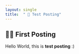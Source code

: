 ```yaml
---
layout: single
title:  " 🌱 Test Posting"
---
```


## 👶🏻 First Posting

Hello World, this is **test posting** :)